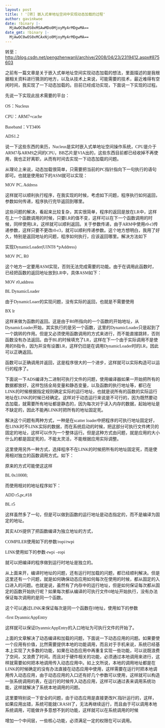 ```yaml
---
layout: post
title: ! '[转] 嵌入式单地址空间中实现动态加载的过程'
author: gavinkwoe
date: !binary |-
  MjAwOC0wOS0xMSAwMDo0MjoyMyArMDgwMA==
date_gmt: !binary |-
  MjAwOC0wOS0xMCAxNjo0MjoyMyArMDgwMA==
---
```

转至：<a href="http://blog.csdn.net/pengzhenwanli/archive/2008/04/23/2319412.aspx#875603">http://blog.csdn.net/pengzhenwanli/archive/2008/04/23/2319412.aspx#875603</a>
<p class="MsoNormal"><span>之前有一篇文章是关于嵌入式单地址空间实现动态加载的想法，里面描述的是我根据相关资料进行猜测的地方，以及从技术上来说，可能需要的技术，最近难得有空闲时间，我实现了一下动态加载的。目前已经成功实现，下面说一下实现的过程。</span><span lang="EN-US"></span>
<p class="MsoNormal"><span>先说一下实现此技术需要的平台：</span><span lang="EN-US"></span>
<p class="MsoNormal"><span lang="EN-US"><span style="font-family: 'Times New Roman';">OS</span></span><span>：</span><span lang="EN-US"><span style="font-family: 'Times New Roman';">Nucleus</span></span>
<p class="MsoNormal"><span lang="EN-US"><span style="font-family: 'Times New Roman';">CPU</span></span><span>：</span><span lang="EN-US"><span style="font-family: 'Times New Roman';">ARM7+cache</span></span>
<p class="MsoNormal"><span lang="EN-US"><span style="font-family: 'Times New Roman';">Baseband</span></span><span>：</span><span lang="EN-US"><span style="font-family: 'Times New Roman';">VT3406</span></span>
<p class="MsoNormal"><span lang="EN-US"><span style="font-family: 'Times New Roman';">ADS1.2</span></span>
<p class="MsoNormal"><span>说一下这些东西的来历，</span><span lang="EN-US"><span style="font-family: 'Times New Roman';">Nucleus</span></span><span>是实时嵌入式单地址空间操作系统，</span><span lang="EN-US"><span style="font-family: 'Times New Roman';">CPU</span></span><span>是介于</span><span lang="EN-US"><span style="font-family: 'Times New Roman';">ARM7</span></span><span>与</span><span lang="EN-US"><span style="font-family: 'Times New Roman';">ARM9</span></span><span>之间的</span><span lang="EN-US"><span style="font-family: 'Times New Roman';">CPU</span></span><span>，</span><span lang="EN-US"><span style="font-family: 'Times New Roman';">BB</span></span><span>芯片是</span><span lang="EN-US"><span style="font-family: 'Times New Roman';">VIA</span></span><span>出的，这些东西目前都已经收掉不再使用，我也正好离职，从而有时间去实现一下动态加载的问题。</span><span lang="EN-US"></span>
<p class="MsoNormal"><span>从理论上来说，动态加载很简单，只需要把当前的</span><span lang="EN-US"><span style="font-family: 'Times New Roman';">PC</span></span><span>指针指向下一句执行的语句即可。也就是使用如下的</span><span lang="EN-US"><span style="font-family: 'Times New Roman';">ASM</span></span><span>就可以实现：</span><span lang="EN-US"></span>
<p class="MsoNormal"><span lang="EN-US"><span style="font-family: 'Times New Roman';">MOV PC, Address</span></span>
<p class="MsoNormal"><span lang="EN-US"><span><span style="font-family: 'Times New Roman';">       </span></span></span><span>这样就可以顺利执行程序，在我实现的时候，考虑如下问题，程序执行如何返回，参数如何传递，程序执行完毕返回到哪里。</span><span lang="EN-US"></span>
<p class="MsoNormal"><span lang="EN-US"><span><span style="font-family: 'Times New Roman';">       </span></span></span><span>这些问题的解决，看起来比较复杂，其实很简单，程序的返回是放在</span><span lang="EN-US"><span style="font-family: 'Times New Roman';">LR</span></span><span>中，这样在上一个函数调用的时候，只要</span><span lang="EN-US"><span style="font-family: 'Times New Roman';">LR</span></span><span>的值不变，这样可以在下一个函数调用的时候，同样使用</span><span lang="EN-US"><span style="font-family: 'Times New Roman';">LR</span></span><span>，这样就可以顺利返回。关于参数传递，由于</span><span lang="EN-US"><span style="font-family: 'Times New Roman';">ARM</span></span><span>中使用</span><span lang="EN-US"><span style="font-family: 'Times New Roman';">r0-r3</span></span><span>传递参数，这样只要不更改</span><span lang="EN-US"><span style="font-family: 'Times New Roman';">r0-r3</span></span><span>，就可以顺利传递参数。这个地方想明白，我用了好久，特别是返回地址的问题，程序如何执行，应该返回哪里。解决方法如下</span><span lang="EN-US"></span>
<p class="MsoNormal"><span lang="EN-US"><span><span style="font-family: 'Times New Roman';">       </span></span></span><span>实现</span><span lang="EN-US"><span style="font-family: 'Times New Roman';">DynamicLoader(UINT8 *pAddress)</span></span>
<p class="MsoNormal"><span lang="EN-US"><span style="font-family: 'Times New Roman';">MOV PC, R0</span></span>
<p class="MsoNormal"><span>这个地方一定要用</span><span lang="EN-US"><span style="font-family: 'Times New Roman';">ASM</span></span><span>实现，否则无法完成需要的功能。由于在调用此函数时，已经把函数的返回地址放到</span><span lang="EN-US"><span style="font-family: 'Times New Roman';">LR</span></span><span>中，具体</span><span lang="EN-US"><span style="font-family: 'Times New Roman';">ASM</span></span><span>如下：</span><span lang="EN-US"></span>
<p class="MsoNormal"><span lang="EN-US"><span style="font-family: 'Times New Roman';">MOV r0,address</span></span>
<p class="MsoNormal"><span lang="EN-US"><span style="font-family: 'Times New Roman';">BL DynamicLoader</span></span>
<p class="MsoNormal"><span lang="EN-US"><span><span style="font-family: 'Times New Roman';">       </span></span></span><span>由于</span><span lang="EN-US"><span style="font-family: 'Times New Roman';">DynamicLoaer</span></span><span>的实现问题，没有实际的返回，也就是不需要使用</span><span lang="EN-US"></span>
<p class="MsoNormal"><span lang="EN-US"><span style="font-family: 'Times New Roman';">BX lr</span></span>
<p class="MsoNormal"><span lang="EN-US"><span><span style="font-family: 'Times New Roman';">       </span></span></span><span>这样来做为函数的返回。这是由于</span><span lang="EN-US"><span style="font-family: 'Times New Roman';">R0</span></span><span>所指向的一个函数的开始地址，从</span><span lang="EN-US"><span style="font-family: 'Times New Roman';">DynamicLoader</span></span><span>开始，其实执行的是另一个函数，这里的</span><span lang="EN-US"><span style="font-family: 'Times New Roman';">DynamicLoader</span></span><span>只是起到了一个跳转的作用。但是又必须使用函数调用的方式来进行，而不能直接跳转，否则函数没有办法返回。由于</span><span lang="EN-US"><span style="font-family: 'Times New Roman';">BL</span></span><span>的时候填充了</span><span lang="EN-US"><span style="font-family: 'Times New Roman';">LR</span></span><span>，这样在下一个由于实际调用不是使用的</span><span lang="EN-US"><span style="font-family: 'Times New Roman';">B</span></span><span>指令，因为并没有设置</span><span lang="EN-US"><span style="font-family: 'Times New Roman';">LR</span></span><span>，这样仍旧是在调用</span><span lang="EN-US"><span style="font-family: 'Times New Roman';">DynamicLoader</span></span><span>时的</span><span lang="EN-US"><span style="font-family: 'Times New Roman';">LR</span></span><span>，因此可以正确返回。</span><span lang="EN-US"></span>
<p class="MsoNormal"><span lang="EN-US"><span><span style="font-family: 'Times New Roman';">       </span></span></span><span>函数可以正确调用并返回，这是程序很大的一个进步，这样就可以实际构造可以运行的程序了。</span><span lang="EN-US"></span>
<p class="MsoNormal"><span lang="EN-US"><span><span style="font-family: 'Times New Roman';">       </span></span></span><span>下面说一下</span><span lang="EN-US"><span style="font-family: 'Times New Roman';">ADS</span></span><span>编译为二进制可执行文件的问题，使用编译器如果一开始把所有的数据都放好，这样包括全局变量和静态变量，以及函数的执行地址等，都已在</span><span lang="EN-US"><span style="font-family: 'Times New Roman';">LINK</span></span><span>的时候根据指定规则确定实际的运行地址，也就是说所有的函数的实际运行地址在</span><span lang="EN-US"><span style="font-family: 'Times New Roman';">LINK</span></span><span>的时候已经确定。这样对于动态运行来说是不可行的，因为既然要动态加载，就需要所有地址都是静态的，因为每次对于读入内存的数据，起始地址是不缺定的，因此不能再</span><span lang="EN-US"><span style="font-family: 'Times New Roman';">LINK</span></span><span>时把所有的地址固定死。</span><span lang="EN-US"></span>
<p class="MsoNormal"><span lang="EN-US"><span><span style="font-family: 'Times New Roman';">       </span></span></span><span>解决这个问题有两种方式，一种是在</span><span lang="EN-US"><span style="font-family: 'Times New Roman';">scatter loader</span></span><span>中把程序的可执行地址固定好，在</span><span lang="EN-US"><span style="font-family: 'Times New Roman';">LINK</span></span><span>时不</span><span lang="EN-US"><span style="font-family: 'Times New Roman';">LINK</span></span><span>实际的数据，而在系统启动的时候，把这部分可执行文件拷贝的固定的地址，这样可以作为一个整体运行。但是这种方式由问题，就是应用的大小什么的都是固定死的，不能太灵活，不能根据应用实际调整。</span><span lang="EN-US"></span>
<p class="MsoNormal"><span lang="EN-US"><span><span style="font-family: 'Times New Roman';">       </span></span></span><span>这里使用另外一种方式，选择程序不在</span><span lang="EN-US"><span style="font-family: 'Times New Roman';">LINK</span></span><span>的时候把所有的地址固定死，而是使用相对独立的函数调用方式。如下：</span><span lang="EN-US"></span>
<p class="MsoNormal"><span lang="EN-US"><span><span style="font-family: 'Times New Roman';">       </span></span></span><span>原来的方式可能使这这样</span><span lang="EN-US"></span>
<p class="MsoNormal"><span lang="EN-US"><span style="font-family: 'Times New Roman';"><span>       </span>BL 0x10008;</span></span>
<p class="MsoNormal"><span lang="EN-US"><span><span style="font-family: 'Times New Roman';">       </span></span></span><span>而使用相对的地址程序如下：</span><span lang="EN-US"></span>
<p class="MsoNormal"><span lang="EN-US"><span style="font-family: 'Times New Roman';"><span>       </span>ADD r5,pc,#18</span></span>
<p class="MsoNormal"><span lang="EN-US"><span style="font-family: 'Times New Roman';"><span>       </span>BL r5</span></span>
<p class="MsoNormal"><span lang="EN-US"><span><span style="font-family: 'Times New Roman';">       </span></span></span><span>这样虽然多了一句，但是可以做到函数的运行地址是动态指定的，而不是编译为固定的地址。</span><span lang="EN-US"></span>
<p class="MsoNormal"><span lang="EN-US"><span><span style="font-family: 'Times New Roman';">       </span></span></span><span>其实</span><span lang="EN-US"><span style="font-family: 'Times New Roman';">ADS</span></span><span>提供了把函数编译为独立地址的方式，</span><span lang="EN-US"></span>
<p class="MsoNormal"><span lang="EN-US"><span style="font-family: 'Times New Roman';"><span>       </span>COMPILER</span></span><span>使用如下的参数</span><span lang="EN-US"><span style="font-family: 'Times New Roman';">/ropi/rwpi</span></span>
<p class="MsoNormal"><span lang="EN-US"><span style="font-family: 'Times New Roman';"><span>       </span>LINK</span></span><span>使用如下的参数</span><span lang="EN-US"><span style="font-family: 'Times New Roman';">-rwpi &ndash;ropi</span></span>
<p class="MsoNormal"><span lang="EN-US"><span><span style="font-family: 'Times New Roman';">       </span></span></span><span>就可以把编译的程序做到运行时地址是独立的。</span><span lang="EN-US"></span>
<p class="MsoNormal"><span lang="EN-US"><span><span style="font-family: 'Times New Roman';">       </span></span></span><span>从上面来开，编译时地址的问题，还有运行时加载的问题，都已经顺利解决。但是这里还有一个问题，就是如何确保动态应用如何每次在使用的时候，都从固定的入口进入的问题。也就是说，虽然有了内存中的运行地址，但是如何保证每次都从固定的函数开始执行呢？如果每次都从编译的可执行文件</span><span lang="EN-US"><span style="font-family: 'Times New Roman';">0</span></span><span>地址开始执行，没有办法保证每次调用的是同一个函数。</span><span lang="EN-US"></span>
<p class="MsoNormal"><span lang="EN-US"><span><span style="font-family: 'Times New Roman';">       </span></span></span><span>这个可以通过</span><span lang="EN-US"><span style="font-family: 'Times New Roman';">LINK</span></span><span>来保证每次是同一个函数在</span><span lang="EN-US"><span style="font-family: 'Times New Roman';">0</span></span><span>地址，使用如下的参数</span><span lang="EN-US"></span>
<p class="MsoNormal"><span lang="EN-US"><span style="font-family: 'Times New Roman';">-first DyanmicAppEntry</span></span>
<p class="MsoNormal"><span lang="EN-US"><span><span style="font-family: 'Times New Roman';">       </span></span></span><span>这样就可以保证</span><span lang="EN-US"><span style="font-family: 'Times New Roman';">DyanmicAppEntry</span></span><span>的入口地址为可执行文件的开始了。</span><span lang="EN-US"></span>
<p class="MsoNormal"><span lang="EN-US"><span><span style="font-family: 'Times New Roman';">       </span></span></span><span>上面的文章解决了动态编译和加载的问题，下面说一下动态应用的问题。如果要使一个应用有价值，比然需要提供本地的功能调用，而且对于手机来说，系统已经基本上实现了大多数的功能，如果在动态应用中再重复实现一些功能，可以说既浪费了空间，又浪费了时间。而且对于硬件相关的功能，必须通过本地调用来进行，这样就需要如何把本地调用传入动态应用中。如上文所说，本地的调用地址都是在</span><span lang="EN-US"><span style="font-family: 'Times New Roman';">LINK</span></span><span>的时候确定的没有办法直接在动态应用中使用，这样需要在运行时把本地调用传入动态应用，由于动态应用的入口还有好几个参数可以使用，这样就可以构造一张系统调用的表，在运行的时候传入动态应用，这样可以通过表来调用系统功能，这样就解决了系统本地调用的问题。</span><span lang="EN-US"></span>
<p class="MsoNormal"><span lang="EN-US"><span><span style="font-family: 'Times New Roman';">       </span></span></span><span>这里要特别说一下安全的问题，由于动态应用是直接更改</span><span lang="EN-US"><span style="font-family: 'Times New Roman';">PC</span></span><span>指针运行的，这样，如果应用出错，系统可能就</span><span lang="EN-US"><span style="font-family: 'Times New Roman';">CRASH</span></span><span>了，无法再继续运行，而且由于可以调用本地系统调用，可能做许多意想不到的功能，这样就可以在系统调用的时候</span><span lang="EN-US"></span>
<p class="MsoNormal"><span>增加一个中间层，一些核心功能，必须满足一定的权限在可以调用。</span>
